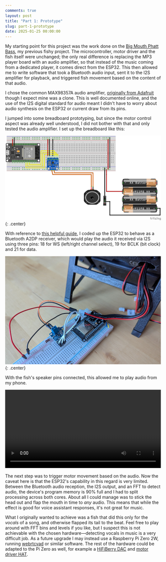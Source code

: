 ```yaml
---
comments: true
layout: post
title: "Part 1: Prototype"
slug: part-1-prototype
date: 2025-01-25 00:00:00
---
```


My starting point for this project was the work done on the [Big Mouth Phatt Bass](/projects/big-mouth-phatt-bass), my previous fishy project. The microcontroller, motor driver and the fish itself were unchanged; the only real difference is replacing the MP3 player board with an audio amplifier, so that instead of the music coming from a dedicated player, it comes direct from the ESP32. This then allowed me to write software that took a Bluetooth audio input, sent it to the I2S amplifier for playback, and triggered fish movement based on the content of that audio.

I chose the common MAX98357A audio amplifier, [originally from Adafruit](https://learn.adafruit.com/adafruit-max98357-i2s-class-d-mono-amp/overview) though I expect mine was a clone. This is well documented online, and the use of the I2S digital standard for audio meant I didn't have to worry about audio synthesis on the ESP32 or current draw from its pins.

I jumped into some breadboard prototyping, but since the motor control aspect was already well understood, I did not bother with that and only tested the audio amplifier. I set up the breadboard like this:

![Fritzing diagram of breadboard wired up](/img/projects/bluetooth-bass/fritzing-audio.png){: .center}
<br/>

With reference to [this helpful guide](https://github.com/tierneytim/btAudio), I coded up the ESP32 to behave as a Bluetooth A2DP receiver, which would play the audio it received via I2S using three pins: 18 for WS (left/right channel select), 19 for BCLK (bit clock) and 21 for data.

![Billy bass connected to breadboard with ESP32 and audio amp](/img/projects/bluetooth-bass/audio-test.jpg){: .center}
<br/>

With the fish's speaker pins connected, this allowed me to play audio from my phone.

<center><video style="width: 720px; max-width:100%" controls><source src="https://video.ianrenton.com/bluetooth-bass/speaker-test.webm" type="video/webm"></video></center>

The next step was to trigger motor movement based on the audio. Now the caveat here is that the ESP32's capability in this regard is very limited. Between the Bluetooth audio reception, the I2S output, and an FFT to detect audio, the device's program memory is 90% full and I had to split processing across both cores. About all I could manage was to stick the head out and flap the mouth in time to *any* audio. This means that while the effect is good for voice assistant responses, it's not great for music.

What I originally wanted to achieve was a fish that did this only for the *vocals* of a song, and otherwise flapped its tail to the beat. Feel free to play around with FFT bins and levels if you like, but I suspect this is not achievable with the chosen hardware&mdash;detecting vocals in music is a very difficult job. As a future upgrade I may instead use a Raspberry Pi Zero 2W, running [webrtcvad](https://github.com/wiseman/py-webrtcvad) or similar software. The rest of the hardware could be adapted to the Pi Zero as well, for example a [HiFiBerry DAC](https://thepihut.com/products/hifiberry-dac-zero) and [motor driver HAT](https://thepihut.com/products/motor-driver-hat-for-raspberry-pi-i2c).